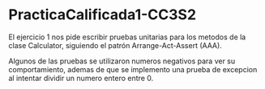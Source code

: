 # PracticaCalificada1-CC3S2

El ejercicio 1 nos pide escribir pruebas unitarias para los metodos de la clase Calculator, siguiendo el patrón Arrange-Act-Assert (AAA).

Algunos de las pruebas se utilizaron numeros negativos para ver su comportamiento, ademas de que se implemento una prueba de excepcion al intentar dividir un numero entero entre 0.

